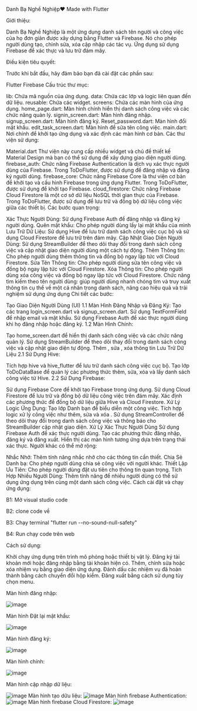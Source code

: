 Danh Bạ Nghề Nghiệp❤️ Made with Flutter

Giới thiệu:

Danh Bạ Nghề Nghiệp là một ứng dụng danh sách tên người và công việc của họ đơn giản được xây dựng bằng Flutter và Firebase. Nó cho phép người dùng tạo, chỉnh sửa, xóa cập nhập các tác vụ. Ứng dụng sử dụng Firebase để xác thực và lưu trữ đám mây.

Điều kiện tiêu quyết:

Trước khi bắt đầu, hãy đảm bảo bạn đã cài đặt các phần sau:

Flutter
Firebase
Cấu trúc thư mục:

lib: Chứa mã nguồn của ứng dụng.
data: Chứa các lớp và logic liên quan đến dữ liệu.
reusable: Chứa các widget.
screens: Chứa các màn hình của ứng dụng.
home_page.dart: Màn hình chính hiển thị danh sách công việc và các chức năng quản lý.
signin_screen.dart: Màn hình đăng nhập.
signup_screen.dart: Màn hình đăng ký.
Reset_password.dart: Màn hình đổi mật khẩu.
edit_task_screen.dart: Màn hình để sửa tên công việc.
main.dart: Nơi chính để khởi tạo ứng dụng và xác định các màn hình cơ bản.
Các thư viện sử dụng:

Material.dart Thư viện này cung cấp nhiều widget và chủ đề thiết kế Material Design mà bạn có thể sử dụng để xây dựng giao diện người dùng.
firebase_auth: Chức năng Firebase Authentication là dịch vụ xác thực người dùng của Firebase. Trong ToDoFlutter, được sử dụng để đăng nhập và đăng ký người dùng.
firebase_core: Chức năng Firebase Core là thư viện cơ bản để khởi tạo và cấu hình Firebase trong ứng dụng Flutter. Trong ToDoFlutter, được sử dụng để khởi tạo Firebase.
cloud_firestore: Chức năng Firebase Cloud Firestore là một cơ sở dữ liệu NoSQL thời gian thực của Firebase. Trong ToDoFlutter, được sử dụng để lưu trữ và đồng bộ dữ liệu công việc giữa các thiết bị.
Các bước quan trọng:

Xác Thực Người Dùng: Sử dụng Firebase Auth để đăng nhập và đăng ký người dùng.
Quên mật khẩu: Cho phép người dùng lấy lại mật khẩu của mình
Lưu Trữ Dữ Liệu: Sử dụng Hive để lưu trữ danh sách công việc cục bộ và sử dụng Cloud Firestore để lưu trữ trên đám mây.
Cập Nhật Giao Diện Người Dùng: Sử dụng StreamBuilder để theo dõi thay đổi trong danh sách công việc và cập nhật giao diện người dùng một cách tự động.
Thêm Thông tin: Cho phép người dùng thêm thông tin và đồng bộ ngay lập tức với Cloud Firestore.
Sửa Tên Thông tin: Cho phép người dùng sửa tên công việc và đồng bộ ngay lập tức với Cloud Firestore.
Xóa Thông tin: Cho phép người dùng xóa công việc và đồng bộ ngay lập tức với Cloud Firestore.
Chức năng tìm kiếm theo tên người dùng: giúp người dùng nhanh chóng tìm và truy xuất thông tin cụ thể về một cá nhân trong danh sách, nâng cao hiệu quả và trải nghiệm sử dụng ứng dụng
Chi tiết các bước:

Tạo Giao Diện Người Dùng (UI) 1.1 Màn Hình Đăng Nhập và Đăng Ký:
Tạo các trang login_screen.dart và signup_screen.dart.
Sử dụng TextFormField để nhập email và mật khẩu.
Sử dụng Firebase Auth để xác thực người dùng khi họ đăng nhập hoặc đăng ký.
1.2 Màn Hình Chính:

Tạo home_screen.dart để hiển thị danh sách công việc và các chức năng quản lý.
Sử dụng StreamBuilder để theo dõi thay đổi trong danh sách công việc và cập nhật giao diện tự động.
Thêm , sửa , xóa thông tin
Lưu Trữ Dữ Liệu
2.1 Sử Dụng Hive:

Tích hợp hive và hive_flutter để lưu trữ danh sách công việc cục bộ.
Tạo lớp ToDoDataBase để quản lý các phương thức thêm, sửa, xóa và lấy danh sách công việc từ Hive.
2.2 Sử Dụng Firebase:

Sử dụng Firebase Core để khởi tạo Firebase trong ứng dụng.
Sử dụng Cloud Firestore để lưu trữ và đồng bộ dữ liệu công việc trên đám mây.
Xác định các phương thức để đồng bộ dữ liệu giữa Hive và Cloud Firestore.
Xử Lý Logic Ứng Dụng:
Tạo lớp Danh bạn để biểu diễn một công việc.
Tích hợp logic xử lý công việc như thêm, sửa và xóa .
Sử dụng StreamController để theo dõi thay đổi trong danh sách công việc và thông báo cho StreamBuilder cập nhật giao diện.
Xử Lý Xác Thực Người Dùng
Sử dụng Firebase Auth để xác thực người dùng.
Tạo các phương thức đăng nhập, đăng ký và đăng xuất.
Hiển thị các màn hình tương ứng dựa trên trạng thái xác thực.
Người khác có thể mở rộng:

Nhắc Nhở: Thêm tính năng nhắc nhở cho các thông tin cần thiết.
Chia Sẻ Danh bạ: Cho phép người dùng chia sẻ công việc với người khác.
Thiết Lập Ưu Tiên: Cho phép người dùng đặt ưu tiên cho thông tin quan trọng.
Tích Hợp Nhiều Người Dùng: Thêm tính năng để nhiều người dùng có thể sử dụng ứng dụng trên cùng một danh sách công việc.
Cách cài đặt và chạy ứng dụng:

B1: Mở visual studio code

B2: clone code về

B3: Chạy terminal "flutter run --no-sound-null-safety"

B4: Run chạy code trên web

Cách sử dụng:

Khởi chạy ứng dụng trên trình mô phỏng hoặc thiết bị vật lý.
Đăng ký tài khoản mới hoặc đăng nhập bằng tài khoản hiện có.
Thêm, chỉnh sửa hoặc xóa nhiệm vụ bằng giao diện ứng dụng.
Đánh dấu các nhiệm vụ đã hoàn thành bằng cách chuyển đổi hộp kiểm.
Đăng xuất bằng cách sử dụng tùy chọn menu.

Màn hình đăng nhập:

![image](https://github.com/anhphanck/btl-flutter/assets/139940254/553f4fbf-3bea-4296-83ed-6dd1a93993cc)

Màn hình Đặt lại mật khẩu:

![image](https://github.com/anhphanck/btl-flutter/assets/139940254/1bb5554b-e0b3-4401-a09b-a44d1e6c261c)

Màn hình đăng ký:

![image](https://github.com/anhphanck/btl-flutter/assets/139940254/dca01b1c-83d8-4a24-9c72-ee8839a1a921)

Màn hình chính:

![image](https://github.com/anhphanck/btl-flutter/assets/139940254/d92443c5-082e-4d9c-9483-61fdf4912e24)

Màn hình cập nhập dữ liệu:

![image](https://github.com/anhphanck/btl-flutter/assets/139940254/cfd14765-9892-46e4-afaf-dde9fd72a399)
Màn hình tạo dữu liệu:
![image](https://github.com/anhphanck/btl-flutter/assets/139940254/c56292dd-d3d3-4bda-a948-fc2fec3737bc)
Màn hình firebase Authentication:
![image](https://github.com/anhphanck/btl-flutter/assets/139940254/040a1452-9b03-4245-ad86-cb14d38b02c7)
Màn hình firebase Cloud Firestore:
![image](https://github.com/anhphanck/btl-flutter/assets/139940254/93d1c89f-db99-4503-b9e3-940420a302e8)
